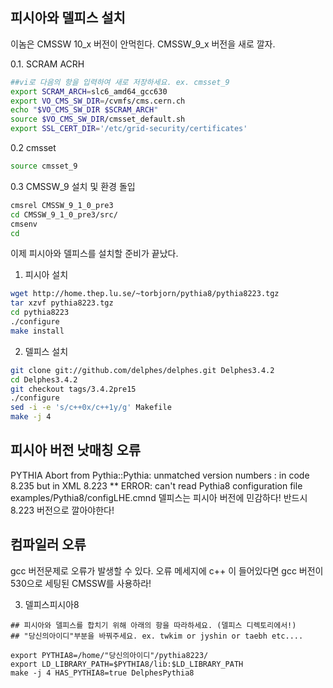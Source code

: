 ## 피시아와 델피스 설치

이놈은 CMSSW 10_x 버전이 안먹힌다. CMSSW_9_x 버전을 새로 깔자.

0.1. SCRAM ACRH 
```bash
##vi로 다음의 항을 입력하여 새로 저장하세요. ex. cmsset_9
export SCRAM_ARCH=slc6_amd64_gcc630
export VO_CMS_SW_DIR=/cvmfs/cms.cern.ch
echo "$VO_CMS_SW_DIR $SCRAM_ARCH"
source $VO_CMS_SW_DIR/cmsset_default.sh
export SSL_CERT_DIR='/etc/grid-security/certificates'
```
0.2 cmsset
```bash
source cmsset_9
```
0.3 CMSSW_9 설치 및 환경 돌입
```bash
cmsrel CMSSW_9_1_0_pre3
cd CMSSW_9_1_0_pre3/src/
cmsenv
cd
```

이제 피시아와 델피스를 설치할 준비가 끝났다.

1. 피시아 설치
```bash
wget http://home.thep.lu.se/~torbjorn/pythia8/pythia8223.tgz
tar xzvf pythia8223.tgz
cd pythia8223
./configure
make install
```

2. 델피스 설치
```bash
git clone git://github.com/delphes/delphes.git Delphes3.4.2
cd Delphes3.4.2
git checkout tags/3.4.2pre15
./configure
sed -i -e 's/c++0x/c++1y/g' Makefile
make -j 4
```
## 피시아 버전 낫매칭 오류
 PYTHIA Abort from Pythia::Pythia: unmatched version numbers : in code 8.235 but in XML 8.223
** ERROR: can't read Pythia8 configuration file examples/Pythia8/configLHE.cmnd
델피스는 피시아 버전에 민감하다! 반드시 8.223 버전으로 깔아야한다!

## 컴파일러 오류
gcc 버전문제로 오류가 발생할 수 있다. 오류 메세지에 c++ 이 들어있다면 gcc 버전이 530으로 세팅된 CMSSW를 사용하라!


3. 델피스피시아8
```
## 피시아와 델피스를 합치기 위해 아래의 항을 따라하세요. (델피스 디렉토리에서!)
## "당신의아이디"부분을 바꿔주세요. ex. twkim or jyshin or taebh etc....

export PYTHIA8=/home/"당신의아이디"/pythia8223/
export LD_LIBRARY_PATH=$PYTHIA8/lib:$LD_LIBRARY_PATH
make -j 4 HAS_PYTHIA8=true DelphesPythia8
